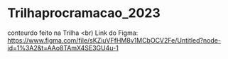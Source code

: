 # Trilhaprocramacao_2023
conteurdo feito na Trilha <br)
 Link do Figma: https://www.figma.com/file/sKZiuVFfHM8v1MCbOCV2Fe/Untitled?node-id=1%3A2&t=AAo8TAmX4SE3GU4u-1
